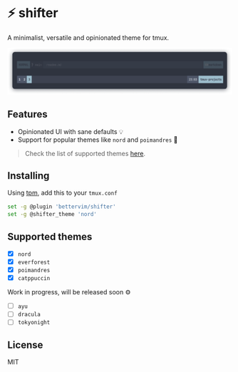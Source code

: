 # ⚡ shifter
A minimalist, versatile and opinionated theme for tmux.

<p>
<img src="assets/theme-nord.png" />
</p>

## Features
- Opinionated UI with sane defaults 💡
- Support for popular themes like `nord` and `poimandres` 🎨
> Check the list of supported themes [here](/#supported-themes).

## Installing
Using [tpm](https://github.com/tmux-plugins/tpm), add this to your `tmux.conf`
```sh
set -g @plugin 'bettervim/shifter'
set -g @shifter_theme 'nord'
```

## Supported themes
- [x] `nord`
- [x] `everforest`
- [x] `poimandres`
- [x] `catppuccin`

Work in progress, will be released soon ⚙️
- [ ] `ayu`
- [ ] `dracula`
- [ ] `tokyonight`

## License
MIT
